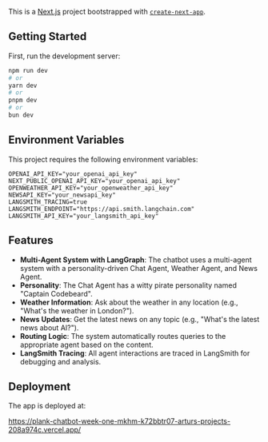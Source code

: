 This is a [Next.js](https://nextjs.org) project bootstrapped with [`create-next-app`](https://nextjs.org/docs/app/api-reference/cli/create-next-app).

## Getting Started

First, run the development server:

```bash
npm run dev
# or
yarn dev
# or
pnpm dev
# or
bun dev
```

## Environment Variables

This project requires the following environment variables:

```
OPENAI_API_KEY="your_openai_api_key"
NEXT_PUBLIC_OPENAI_API_KEY="your_openai_api_key"
OPENWEATHER_API_KEY="your_openweather_api_key"
NEWSAPI_KEY="your_newsapi_key"
LANGSMITH_TRACING=true
LANGSMITH_ENDPOINT="https://api.smith.langchain.com"
LANGSMITH_API_KEY="your_langsmith_api_key"
```

## Features

- **Multi-Agent System with LangGraph**: The chatbot uses a multi-agent system with a personality-driven Chat Agent, Weather Agent, and News Agent.
- **Personality**: The Chat Agent has a witty pirate personality named "Captain Codebeard".
- **Weather Information**: Ask about the weather in any location (e.g., "What's the weather in London?").
- **News Updates**: Get the latest news on any topic (e.g., "What's the latest news about AI?").
- **Routing Logic**: The system automatically routes queries to the appropriate agent based on the content.
- **LangSmith Tracing**: All agent interactions are traced in LangSmith for debugging and analysis.

## Deployment

The app is deployed at:

https://plank-chatbot-week-one-mkhm-k72bbtr07-arturs-projects-208a974c.vercel.app/